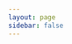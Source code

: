 ```yaml
---
layout: page
sidebar: false
---
```


<script setup lang="ts">
import MyCard from '../components/MyCard.vue'
</script>

<style scoped>
.page-container {
  max-width: 90vw;
  margin: 0 auto;
  padding: 0 32px;
}
.articles-list {
  display: flex;
  flex-wrap: wrap;
  gap: 24px;
  justify-content: flex-start;
  align-items: stretch;
  margin-top: 24px;
}
</style>

<div class="page-container">
  <div class="articles-list">
    <MyCard
      link="/projects/osutool"
      title="osu谱面信息获取工具"
      desc="vue3+cloudflare worker"
      img="/osutool-0.png"
    />
    <MyCard
      link="/projects/RougeKiller"
      title="简历上的项目"
      desc="浏览器扩展+前后端+爬虫"
      img="/RougeKiller-0.png"
    />
    <MyCard
      link="/projects/osutool"
      title="一些mfc小游戏"
      desc="mfc(c++)"
      img="/MFCGames-0.png"
    />
  </div>
</div>

